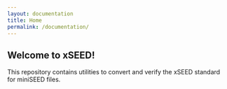 ```yaml
---
layout: documentation
title: Home
permalink: /documentation/
---
```


## Welcome to xSEED!

This repository contains utilities to convert and verify the xSEED standard for miniSEED files.
